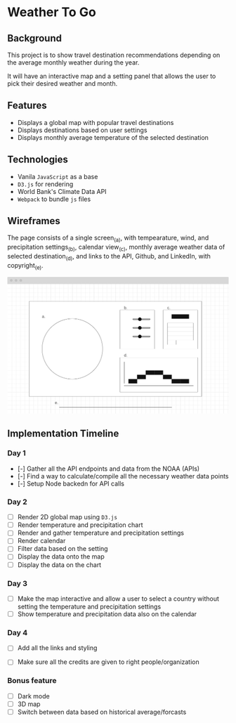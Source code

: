 # Weather To Go

## Background
This project is to show travel destination recommendations depending on the average monthly weather during the year.

It will have an interactive map and a setting panel that allows the user to pick their desired weather and month.

## Features
* Displays a global map with popular travel destinations
* Displays destinations based on user settings
* Displays monthly average temperature of the selected destination


## Technologies
* Vanila `JavaScript` as a base
* `D3.js` for rendering
* World Bank's Climate Data API
* `Webpack` to bundle `js` files

## Wireframes
The page consists of a single screen<sub>(a)</sub>, with tempearature, wind, and precipitation settings<sub>(b)</sub>, calendar view<sub>(c)</sub>, monthly average weather data of selected destination<sub>(d)</sub>, and links to the API, Github, and LinkedIn, with copyright<sub>(e)</sub>.

![](weather-to-go-wireframe.png)

## Implementation Timeline
  
### Day 1
- [-] Gather all the API endpoints and data from the NOAA (APIs)
- [-] Find a way to calculate/compile all the necessary weather data points
- [-] Setup Node backedn for API calls

### Day 2
- [ ] Render 2D global map using `D3.js` 
- [ ] Render temperature and precipitation chart
- [ ] Render and gather temperature and precipitation settings
- [ ] Render calendar
- [ ] Filter data based on the setting
- [ ] Display the data onto the map
- [ ] Display the data on the chart

### Day 3
- [ ] Make the map interactive and allow a user to select a country without setting the temperature and precipitation settings
- [ ] Show temperature and precipitation data also on the calendar

### Day 4
- [ ] Add all the links and styling
- [ ] Make sure all the credits are given to right people/organization


### Bonus feature
- [ ] Dark mode
- [ ] 3D map
- [ ] Switch between data based on historical average/forcasts